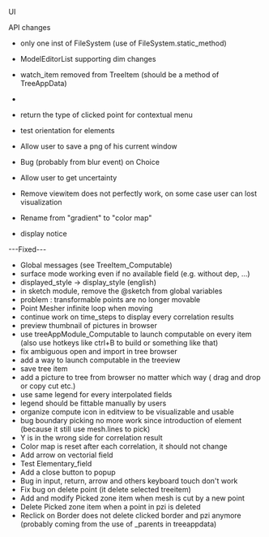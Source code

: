 UI

API changes
* only one inst of FileSystem (use of FileSystem.static_method)
* ModelEditorList supporting dim changes
* watch_item removed from TreeItem (should be a method of TreeAppData)
* 

* return the type of clicked point for contextual menu
* test orientation for elements
* Allow user to save a png of his current window
* Bug (probably from blur event) on Choice
* Allow user to get uncertainty
* Remove viewitem does not perfectly work, on some case user can lost visualization
* Rename from "gradient" to "color map"
* display notice

---Fixed---
* Global messages (see TreeItem_Computable)
* surface mode working even if no available field (e.g. without dep, ...)
* displayed_style -> display_style (english)
* in sketch module, remove the @sketch from global variables
* problem : transformable points are no longer movable
* Point Mesher infinite loop when moving
* continue work on time_steps to display every correlation results
* preview thumbnail of pictures in browser
* use treeAppModule_Computable to launch computable on every item (also use hotkeys like ctrl+B to build or something like that)
* fix ambiguous open and import in tree browser
* add a way to launch computable in the treeview
* save tree item
* add a picture to tree from browser no matter which way ( drag and drop or copy cut etc.)
* use same legend for every interpolated fields
* legend should be fittable manually by users
* organize compute icon in editview to be visualizable and usable
* bug boundary picking no more work since introduction of element (because it still use mesh.lines to pick)
* Y is in the wrong side for correlation result
* Color map is reset after each correlation, it should not change
* Add arrow on vectorial field
* Test Elementary_field
* Add a close button to popup
* Bug in input, return, arrow and others keyboard touch don't work
* Fix bug on delete point (it delete selected treeitem)
* Add and modify Picked zone item when mesh is cut by a new point
* Delete Picked zone item when a point in pzi is deleted
* Reclick on Border does not delete clicked border and pzi anymore (probably coming from the use of _parents in treeappdata)